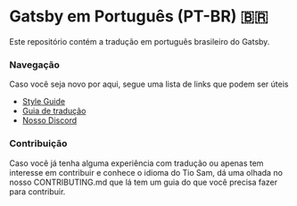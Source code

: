 
# Gatsby em Português (PT-BR) 🇧🇷

Este repositório contém a tradução em português brasileiro do Gatsby. 

### Navegação

Caso você seja novo por aqui, segue uma lista de links que podem ser úteis

* [Style Guide](/style-guide.md)
* [Guia de tradução](https://www.gatsbyjs.org/contributing/gatsby-docs-translation-guide/)
* [Nosso Discord](https://gatsby.dev/discord)

### Contribuição

Caso você já tenha alguma experiência com tradução ou apenas tem interesse em contribuir e conhece o idioma do Tio Sam, dá uma olhada no nosso CONTRIBUTING.md que lá tem um guia do que você precisa fazer para contribuir.  




  
